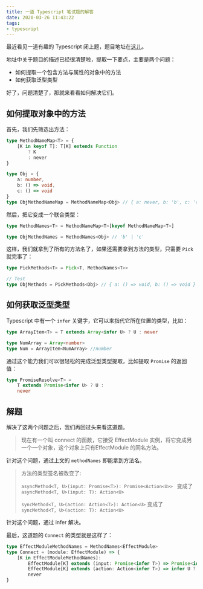 ```yaml
---
title: 一道 Typescript 笔试题的解答
date: 2020-03-26 11:43:22
tags:
- typescript
---
```

最近看见一道有趣的 Typescript 闭上题，题目地址在[这儿](https://github.com/LeetCode-OpenSource/hire/blob/master/typescript_zh.md)。

地址中关于题目的描述已经很清楚啦，提取一下要点，主要是两个问题：

- 如何提取一个包含方法与属性的对象中的方法
- 如何获取泛型类型

好了，问题清楚了，那就来看看如何解决它们。

## 如何提取对象中的方法

首先，我们先筛选出方法：

``` typescript
type MethodNameMap<T> = {
    [K in keyof T]: T[K] extends Function
        ? K
        : never
}

type Obj = {
    a: number,
    b: () => void,
    c: () => void
}
type ObjMethodNameMap = MethodNameMap<Obj> // { a: never, b: 'b', c: 'c' }
```

然后，把它变成一个联合类型：

``` typescript
type MethodNames<T> = MethodNameMap<T>[keyof MethodNameMap<T>]

type ObjMethodNames = MethodNames<Obj> // 'b' | 'c'
```

这样，我们就拿到了所有的方法名了，如果还需要拿到方法的类型，只需要 `Pick` 就完事了：

``` typescript
type PickMethods<T> = Pick<T, MethodNames<T>>

// Test
type ObjMethods = PickMethods<Obj> // { a: () => void, b: () => void }
```

## 如何获取泛型类型

Typescript 中有一个 `infer` 关键字，它可以来指代它所在位置的类型，比如：

``` Typescript
type ArrayItem<T> = T extends Array<infer U> ? U : never

type NumArray = Array<number>
type Num = ArrayItem<NumArray> //number
```

通过这个能力我们可以很轻松的完成泛型类型提取，比如提取 `Promise` 的返回值：

``` typescript
type PromiseResolve<T> =
    T extends Promise<infer U> ? U :
    never
```

## 解题

解决了这两个问题之后，我们再回过头来看这道题。

> 现在有一个叫 connect 的函数，它接受 EffectModule 实例，将它变成另一个一个对象，这个对象上只有EffectModule 的同名方法。

针对这个问题，通过上文的 `methodNames` 即能拿到方法名。

> 方法的类型签名被改变了:
>
> `asyncMethod<T, U>(input: Promise<T>): Promise<Action<U>> ` 变成了 `asyncMethod<T, U>(input: T): Action<U> `
>
> `syncMethod<T, U>(action: Action<T>): Action<U>` 变成了
> `syncMethod<T, U>(action: T): Action<U>`

针对这个问题，通过 infer 解决。

最后，这道题的 `Connect` 的类型就是这样了：

``` typescript
type EffectModuleMethodNames = MethodNames<EffectModule>
type Connect = (module: EffectModule) => {
    [K in EffectModuleMethodNames]:
        EffectModule[K] extends (input: Promise<infer T>) => Promise<infer U> ? (input: T) => U :
        EffectModule[K] extends (action: Action<infer T>) => infer U ? (input: T) => U :
        never
}
```
